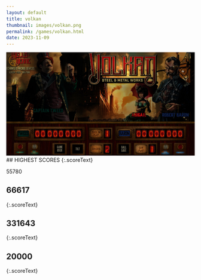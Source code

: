 ```yaml
---
layout: default
title: volkan
thumbnail: images/volkan.png
permalink: /games/volkan.html
date: 2023-11-09
---
```


<img src="../images/volkan.png" class="gameThumbnail img-fluid mx-auto align-middle">
## HIGHEST SCORES
{:.scoreText}

55780

## 66617
{:.scoreText}


## 331643
{:.scoreText}


## 20000
{:.scoreText}


